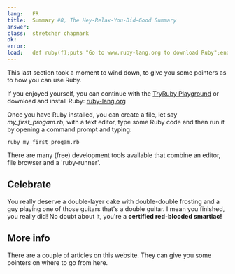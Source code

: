 ```yaml
---
lang:   FR
title:  Summary #8, The Hey-Relax-You-Did-Good Summary
answer:
class:  stretcher chapmark
ok:
error:
load:   def ruby(f);puts "Go to www.ruby-lang.org to download Ruby";end;class K;attr_reader :rb;end;my_first_progam=K.new
---
```


This last section took a moment to wind down, to give you some pointers as to how you can use Ruby.

If you enjoyed yourself, you can continue with the <a href="/TryRuby/playground">TryRuby Playground</a>
or download and install Ruby:
<a href="https://www.ruby-lang.org/en/downloads/" target="_blank">ruby-lang.org</a>

Once you have Ruby installed, you can create a file, let say _my\_first\_progam.rb_, with a text
editor, type some Ruby code and then run it by opening a command prompt and typing:

    ruby my_first_progam.rb

There are many (free) development tools available that combine an editor, file browser and a
'ruby-runner'.

## Celebrate
You really deserve a double-layer cake with double-double frosting and a guy playing one of those guitars that's a double guitar.
I mean you finished, you really did! No doubt about it, you're a __certified red-blooded smartiac!__

## More info
There are a couple of articles on this website. They can give you some pointers on where to
go from here.
